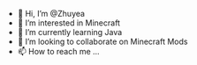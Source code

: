 - 👋 Hi, I’m @Zhuyea
- 👀 I’m interested in Minecraft
- 🌱 I’m currently learning Java
- 💞️ I’m looking to collaborate on Minecraft Mods
- 📫 How to reach me ...

<!---
Zhuyea/Zhuyea is a ✨ special ✨ repository because its `README.md` (this file) appears on your GitHub profile.
You can click the Preview link to take a look at your changes.
--->
